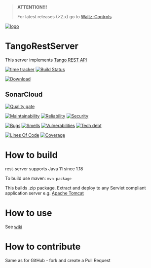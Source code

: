 > **ATTENTION!!!** 
> 
> For latest releases (>2.x) go to [Waltz-Controls](https://github.com/waltz-controls/rest-server)
> 
>


[![logo](http://www.tango-controls.org/static/tango/img/logo_tangocontrols.png)](http://www.tango-controls.org)

# TangoRestServer

This server implements [Tango REST API](https://tango-rest-api.readthedocs.io/en/latest)

[![time tracker](https://wakatime.com/badge/github/tango-controls/rest-server.svg)](https://wakatime.com/badge/github/tango-controls/rest-server)
[![Build Status](https://travis-ci.org/tango-controls/rest-server.svg?branch=master)](https://travis-ci.org/tango-controls/rest-server)

[![Download](https://img.shields.io/github/release/tango-controls/rest-server.svg?style=flat)](https://github.com/tango-controls/rest-server/releases/latest)

## SonarCloud

[![Quality gate](https://sonarcloud.io/api/project_badges/measure?project=org.tango-controls%3Arest-server&metric=alert_status)](https://sonarcloud.io/dashboard?id=org.tango-controls%3Arest-server)

[![Maintainability](https://sonarcloud.io/api/project_badges/measure?project=org.tango-controls%3Arest-server&metric=sqale_rating)](https://sonarcloud.io/dashboard?id=org.tango-controls%3Arest-server)
[![Reliability](https://sonarcloud.io/api/project_badges/measure?project=org.tango-controls%3Arest-server&metric=reliability_rating)](https://sonarcloud.io/dashboard?id=org.tango-controls%3Arest-server)
[![Security](https://sonarcloud.io/api/project_badges/measure?project=org.tango-controls%3Arest-server&metric=security_rating)](https://sonarcloud.io/dashboard?id=org.tango-controls%3Arest-server)

[![Bugs](https://sonarcloud.io/api/project_badges/measure?project=org.tango-controls%3Arest-server&metric=bugs)](https://sonarcloud.io/dashboard?id=org.tango-controls%3Arest-server)
[![Smells](https://sonarcloud.io/api/project_badges/measure?project=org.tango-controls%3Arest-server&metric=code_smells)](https://sonarcloud.io/dashboard?id=org.tango-controls%3Arest-server)
[![Vulnerabilities](https://sonarcloud.io/api/project_badges/measure?project=org.tango-controls%3Arest-server&metric=vulnerabilities)](https://sonarcloud.io/dashboard?id=org.tango-controls%3Arest-server)
[![Tech debt](https://sonarcloud.io/api/project_badges/measure?project=org.tango-controls%3Arest-server&metric=sqale_index)](https://sonarcloud.io/dashboard?id=org.tango-controls%3Arest-server)

[![Lines Of Code](https://sonarcloud.io/api/project_badges/measure?project=org.tango-controls%3Arest-server&metric=ncloc)](https://sonarcloud.io/dashboard?id=org.tango-controls%3Arest-server)
[![Coverage](https://sonarcloud.io/api/project_badges/measure?project=org.tango-controls%3Arest-server&metric=coverage)](https://sonarcloud.io/dashboard?id=org.tango-controls%3Arest-server)


# How to build

rest-server supports Java 11 since 1.18

To build use maven: `mvn package`

This builds .zip package. Extract and deploy to any Servlet compliant application server e.g. [Apache Tomcat](http://tomcat.apache.org/)

# How to use

See [wiki](https://github.com/ingvord/mtangorest.server/wiki)

# How to contribute

Same as for GitHub - fork and create a Pull Request
